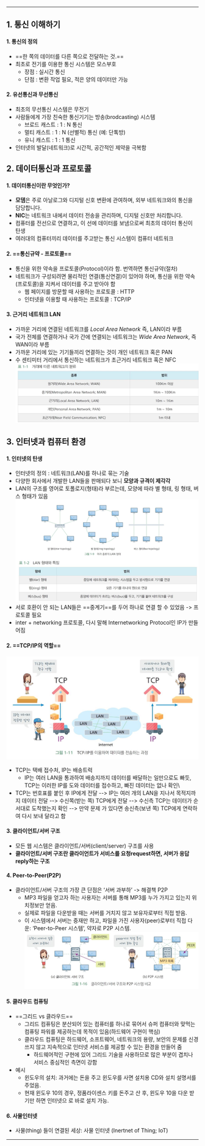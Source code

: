 
---
## 1. 통신 이해하기

#### 1. 통신의 정의
- ==한 쪽의 데이터를 다른 쪽으로 전달하는 것.==
- 최초로 전기를 이용한 통신 시스템은 모스부호
	- 장점 : 실시간 통신
	- 단점 : 변환 작업 필요, 적은 양의 데이터만 가능

#### 2. 유선통신과 무선통신
- 최초의 무선통신 시스템은 무전기
- 사람들에게 가장 친숙한 통신기기는 방송(brodcasting) 시스템
	- 브로드 캐스트 : 1 : N 통신
	- 멀티 캐스트 : 1 : N (선별적) 통신 (예: 단톡방)
	- 유니 캐스트 : 1 : 1 통신
- 인터넷의 발달(네트워크)로 시간적, 공간적인 제약을 극복함


## 2. 데이터통신과 프로토콜

#### 1. 데이터통신이란 무엇인가?
- **모뎀**은 주로 아날로그와 디지털 신호 변환에 관여하며, 외부 네트워크와의 통신을 담당합니다.
- **NIC**는 네트워크 내에서 데이터 전송을 관리하며, 디지털 신호만 처리합니다.
- 컴퓨터를 전선으로 연결하고, 이 선에 데이터를 보냄으로써 최초의 데이터 통신이 탄생
- 여러대의 컴퓨터끼리 데이터를 주고받는 통신 시스템이 컴퓨터 네트워크

#### 2. ==통신규약 - 프로토콜==
- 통신을 위한 약속을 프로토콜(Protocol)이라 함. 번역하면 통신규약(절차)
- 네트워크가 구성되려면 물리적인 연결(통신연결)이 있어야 하며, 통신을 위한 약속(프로토콜)을 지켜서 데이터를 주고 받아야 함
	- 웹 페이지를 방문할 때 사용하는 프로토콜 : HTTP
	- 인터넷을 이용할 때 사용하는 프로토콜 : TCP/IP

#### 3. 근거리 네트워크 LAN
- 가까운 거리에 연결된 네트워크를 *Local Area Network* 즉, LAN이라 부름
- 국가 전체를 연결하거나 국가 간에 연결되는 네트워크는 *Wide Area Network*, 즉 WAN이라 부름
- 가까운 거리에 있는 기기들끼리 연결하는 것이 개인 네트워크 혹은 PAN
- 수 센티미터 거리에서 통신하는 네트워크가 초근거리 네트워크 혹은 NFC
![](../../../../image/Pasted%20image%2020240904172749.png)


## 3. 인터넷과 컴퓨터 환경

#### 1. 인터넷의 탄생
- 인터넷의 정의 : 네트워크(LAN)를 하나로 묶는 기술
- 다양한 회사에서 개발한 LAN들을 판매되다 보니 **모양과 규격이 제각각**
- LAN의 구조를 영어로 토폴로지(형태)라 부르는데, 모양에 따라 별 형태, 링 형태, 버스 형태가 있음
	![](../../../../image/Pasted%20image%2020240904174136.png)
- 서로 호환이 안 되는 LAN들은 ==중계기==를 두어 하나로 연결 할 수 있었음 -> 프로토콜 필요
- inter + networking 프로토콜, 다시 말해 Internetworking Protocol인 IP가 만들어짐

#### 2. ==TCP/IP의 역할==

![](../../../../image/Pasted%20image%2020240909150953.png)
- TCP는 택배 접수처, IP는 배송트럭 
	- IP는 여러 LAN을 통과하여 배송지까지 데이터를 배달하는 일만으로도 빠듯, TCP는 이러한 IP를 도와 데이터를 접수하고, 빠진 데이터는 없나 확인\
- TCP는 번호표를 붙인 후 IP에게 전달 
	--> IP는 여러 개의 LAN을 지나서 목적지까지 데이터 전달 
	--> 수신쪽(받는 쪽) TCP에게 전달 
	--> 수신측 TCP는 데이터가 순서대로 도착했는지 확인 
	--> 만약 문제 가 있다면 송신측(보낸 쪽) TCP에게 연락하여 다시 보내 달라고 함

#### 3. 클라이언트/서버 구조
- 모든 웹 시스템은 클라이언트/서버(client/server) 구조를 사용
- **클라이언트/서버 구조란 클라이언트가 서비스를 요청request하면, 서버가 응답reply하는 구조**

#### 4. Peer-to-Peer(P2P)
- 클라이언트/서버 구조의 가장 큰 단점은 ‘서버 과부하’ -> 해결책 P2P
	- MP3 파일을 얻고자 하는 사용자는 서버를 통해 MP3를 누가 가지고 있는지 위치정보만 얻음. 
	- 실제로 파일을 다운받을 때는 서버를 거치지 않고 보유자로부터 직접 받음. 
	- 이 시스템에서 서버는 중재만 하고, 파일을 가진 사용자(peer)로부터 직접 다운: ‘Peer-to-Peer 시스템’, 약자로 P2P 시스템.
	![](../../../../image/Pasted%20image%2020240909153145.png)

#### 5. 클라우드 컴퓨팅
- ==그리드 vs 클라우드==
	- 그리드 컴퓨팅은 분산되어 있는 컴퓨터를 하나로 묶어서 슈퍼 컴퓨터와 맞먹는 컴퓨팅 파워를 제공하는데 목적이 있음(하드웨어 구현이 핵심)
	- 클라우드 컴퓨팅은 하드웨어, 소프트웨어, 네트워크의 용량, 보안의 문제를 신경쓰지 않고 지속적으로 인터넷 서비스를 제공할 수 있는 환경을 만들어 줌
		- 하드웨어적인 구현에 있어 그리드 기술을 사용하므로 많은 부분이 겹치나 서비스 중심적인 측면이 강함
- 예시
	- 윈도우의 설치: 과거에는 돈을 주고 윈도우를 사면 설치용 CD와 설치 설명서를 주었음. 
	- 현재 윈도우 10의 경우, 정품라이센스 키를 돈주고 산 후, 윈도우 10을 다운 받기만 하면 인터넷으 로 바로 설치 가능.

#### 6. 사물인터넷
- 사물(thing) 들이 연결된 세상: 사물 인터넷 (Inertnet of Thing; IoT)

---
